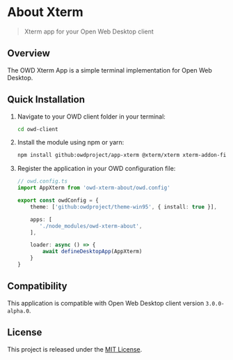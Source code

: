 # About Xterm

> Xterm app for your Open Web Desktop client

## Overview

The OWD Xterm App is a simple terminal implementation for Open Web Desktop.

## Quick Installation

1.  Navigate to your OWD client folder in your terminal:

    ```bash
    cd owd-client
    ```

2.  Install the module using npm or yarn:

    ```bash
    npm install github:owdproject/app-xterm @xterm/xterm xterm-addon-fit
    ```

3.  Register the application in your OWD configuration file:

    ```typescript
    // owd.config.ts
    import AppXterm from 'owd-xterm-about/owd.config'
    
    export const owdConfig = {
        theme: ['github:owdproject/theme-win95', { install: true }],
    
        apps: [
           './node_modules/owd-xterm-about',
        ],
    
        loader: async () => {
            await defineDesktopApp(AppXterm)
        }
    }
    ```

## Compatibility

This application is compatible with Open Web Desktop client version `3.0.0-alpha.0`.

## License

This project is released under the [MIT License](LICENSE).
